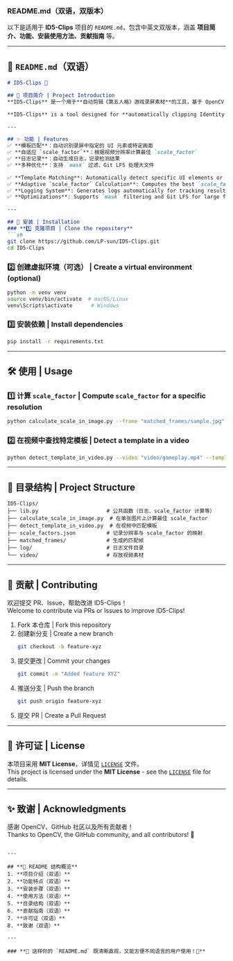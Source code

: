 ### **README.md（双语，双版本）**
以下是适用于 **ID5-Clips** 项目的 `README.md`，包含中英文双版本，涵盖 **项目简介、功能、安装使用方法、贡献指南** 等。

---

## **📌 `README.md`（双语）**
```markdown
# ID5-Clips 🎥

## 📖 项目简介 | Project Introduction
**ID5-Clips** 是一个用于**自动剪辑《第五人格》游戏录屏素材**的工具，基于 OpenCV 进行图像匹配，并支持自适应 `scale_factor` 计算，方便高效地提取关键画面。

**ID5-Clips** is a tool designed for **automatically clipping Identity V gameplay recordings**. It uses OpenCV for image matching and supports adaptive `scale_factor` calculation, making it easy to extract key frames efficiently.

---

## ✨ 功能 | Features
✅ **模板匹配**：自动识别录屏中指定的 UI 元素或特定画面  
✅ **自适应 `scale_factor`**：根据视频分辨率计算最佳 `scale_factor`  
✅ **日志记录**：自动生成日志，记录检测结果  
✅ **多种优化**：支持 `mask` 过滤、Git LFS 处理大文件  

✅ **Template Matching**: Automatically detect specific UI elements or frames in gameplay recordings  
✅ **Adaptive `scale_factor` Calculation**: Computes the best `scale_factor` based on video resolution  
✅ **Logging System**: Generates logs automatically for tracking results  
✅ **Optimizations**: Supports `mask` filtering and Git LFS for large file handling  

---

## 🚀 安装 | Installation
### **1️⃣ 克隆项目 | Clone the repository**
```sh
git clone https://github.com/LP-sun/ID5-Clips.git
cd ID5-Clips
```

### **2️⃣ 创建虚拟环境（可选） | Create a virtual environment (optional)**
```sh
python -m venv venv
source venv/bin/activate  # macOS/Linux
venv\Scripts\activate      # Windows
```

### **3️⃣ 安装依赖 | Install dependencies**
```sh
pip install -r requirements.txt
```

---

## 🛠 使用 | Usage
### **1️⃣ 计算 `scale_factor` | Compute `scale_factor` for a specific resolution**
```sh
python calculate_scale_in_image.py --frame "matched_frames/sample.jpg" --template "template.png"
```

### **2️⃣ 在视频中查找特定模板 | Detect a template in a video**
```sh
python detect_template_in_video.py --video "video/gameplay.mp4" --template "template.png"
```

---

## 📝 目录结构 | Project Structure
```
ID5-Clips/
├── lib.py                      # 公共函数（日志、scale_factor 计算等）
├── calculate_scale_in_image.py  # 在单张图片上计算最佳 scale_factor
├── detect_template_in_video.py  # 在视频中匹配模板
├── scale_factors.json          # 记录分辨率与 scale_factor 的映射
├── matched_frames/             # 生成的匹配帧
├── log/                        # 日志文件目录
└── video/                      # 存放视频素材
```

---

## 🤝 贡献 | Contributing
欢迎提交 PR、Issue，帮助改进 ID5-Clips！  
Welcome to contribute via PRs or Issues to improve ID5-Clips!

1. Fork 本仓库 | Fork this repository  
2. 创建新分支 | Create a new branch  
   ```sh
   git checkout -b feature-xyz
   ```
3. 提交更改 | Commit your changes  
   ```sh
   git commit -m "Added feature XYZ"
   ```
4. 推送分支 | Push the branch  
   ```sh
   git push origin feature-xyz
   ```
5. 提交 PR | Create a Pull Request  

---

## 📜 许可证 | License
本项目采用 **MIT License**，详情见 [`LICENSE`](LICENSE) 文件。  
This project is licensed under the **MIT License** - see the [`LICENSE`](LICENSE) file for details.

---

## ✨ 致谢 | Acknowledgments
感谢 OpenCV、GitHub 社区以及所有贡献者！  
Thanks to OpenCV, the GitHub community, and all contributors! 🎉
```

---

## **📌 README 结构概览**
1. **项目介绍（双语）**
2. **功能特点（双语）**
3. **安装步骤（双语）**
4. **使用方法（双语）**
5. **目录结构（双语）**
6. **贡献指南（双语）**
7. **许可证（双语）**
8. **致谢（双语）**

---

### **🎯 这样你的 `README.md` 既清晰直观，又能方便不同语言的用户使用！🚀**